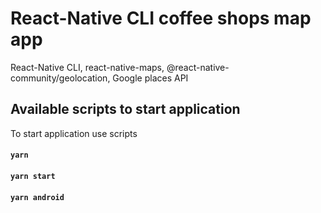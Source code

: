 # React-Native CLI coffee shops map app

React-Native CLI, react-native-maps, @react-native-community/geolocation, Google places API

## Available scripts to start application

To start application use scripts

#### `yarn`

#### `yarn start`

#### `yarn android`
